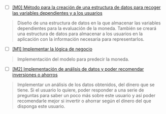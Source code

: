 - [ ] [[M0] Método para la creación de una estructura de datos para recoger las variables dependientes y a los usuarios](https://github.com/ignaciotitos/IV---HealthForAll/milestone/1) 
> Diseño de una estructura de datos en la que almacenar las variables dependientes para la evaluación de la moneda. También se creará una estructura de datos para almacenar a los usuarios en la aplicación con la información necesaria para representarlos.
- [ ] [[M1] Implementar la lógica de negocio](https://github.com/ignaciotitos/IV---HealthForAll/milestone/4)
> Implementación del modelo para predecir la moneda.
- [ ] [[M2] Implementación de análisis de datos y poder recomendar inversiones o ahorros](https://github.com/ignaciotitos/IV---HealthForAll/milestone/2)
> Implementar un análisis de los datos obtenidos, del dinero que se tiene. Si el usuario lo quiere, poder responder a una serie de preguntas para saber un poco más sobre este usuario y así poder recomendarle mejor si invertir o ahorrar según el dinero del que disponga este usuario.
